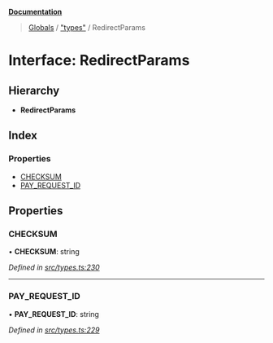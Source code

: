 **[Documentation](../README.md)**

> [Globals](../README.md) / ["types"](../modules/_types_.md) / RedirectParams

# Interface: RedirectParams

## Hierarchy

- **RedirectParams**

## Index

### Properties

- [CHECKSUM](_types_.redirectparams.md#checksum)
- [PAY_REQUEST_ID](_types_.redirectparams.md#pay_request_id)

## Properties

### CHECKSUM

• **CHECKSUM**: string

_Defined in [src/types.ts:230](https://github.com/distributhor/paygate-sdk/blob/af7e356/src/types.ts#L230)_

---

### PAY_REQUEST_ID

• **PAY_REQUEST_ID**: string

_Defined in [src/types.ts:229](https://github.com/distributhor/paygate-sdk/blob/af7e356/src/types.ts#L229)_
